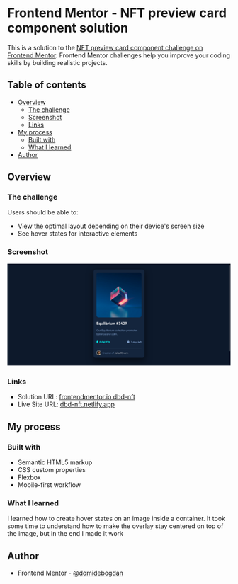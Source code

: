 # Frontend Mentor - NFT preview card component solution

This is a solution to the [NFT preview card component challenge on Frontend Mentor](https://www.frontendmentor.io/challenges/nft-preview-card-component-SbdUL_w0U). Frontend Mentor challenges help you improve your coding skills by building realistic projects. 

## Table of contents

- [Overview](#overview)
  - [The challenge](#the-challenge)
  - [Screenshot](#screenshot)
  - [Links](#links)
- [My process](#my-process)
  - [Built with](#built-with)
  - [What I learned](#what-i-learned)
- [Author](#author)

## Overview

### The challenge

Users should be able to:

- View the optimal layout depending on their device's screen size
- See hover states for interactive elements

### Screenshot

![](./screenshot.png)

### Links

- Solution URL: [frontendmentor.io dbd-nft](https://www.frontendmentor.io/challenges/nft-preview-card-component-SbdUL_w0U/hub/nft-preview-card-aklPdHi83C)
- Live Site URL: [dbd-nft.netlify.app](https://dbd-nft.netlify.app/)

## My process

### Built with

- Semantic HTML5 markup
- CSS custom properties
- Flexbox
- Mobile-first workflow


### What I learned

I learned how to create hover states on an image inside a container. It took some time to understand how to make the overlay stay centered on top of the image, but in the end I made it work


## Author

- Frontend Mentor - [@domidebogdan](https://www.frontendmentor.io/profile/domidebogdan)
